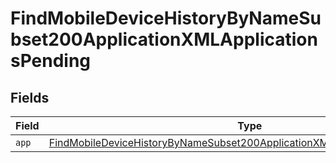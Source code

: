 # FindMobileDeviceHistoryByNameSubset200ApplicationXMLApplicationsPending


## Fields

| Field                                                                                                                                                                               | Type                                                                                                                                                                                | Required                                                                                                                                                                            | Description                                                                                                                                                                         |
| ----------------------------------------------------------------------------------------------------------------------------------------------------------------------------------- | ----------------------------------------------------------------------------------------------------------------------------------------------------------------------------------- | ----------------------------------------------------------------------------------------------------------------------------------------------------------------------------------- | ----------------------------------------------------------------------------------------------------------------------------------------------------------------------------------- |
| `app`                                                                                                                                                                               | [FindMobileDeviceHistoryByNameSubset200ApplicationXMLApplicationsPendingApp](../../models/operations/findmobiledevicehistorybynamesubset200applicationxmlapplicationspendingapp.md) | :heavy_minus_sign:                                                                                                                                                                  | N/A                                                                                                                                                                                 |